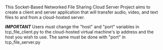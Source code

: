 This Socket-Based Networked File Sharing Cloud Server Project aims to create a client and server application that will transfer audio, video, and text files to and from a cloud-hosted server. 

**_IMPORTANT_** 
Users must change the "host" and "port" variables in tcp_file_client.py to the cloud-hosted virtual machine's ip address and the host you wish to use. The same must be done with "port" in tcp_file_server.py
